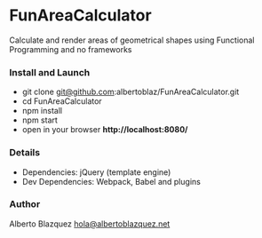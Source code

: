 # FunAreaCalculator
Calculate and render areas of geometrical shapes using Functional Programming and no frameworks

### Install and Launch
* git clone git@github.com:albertoblaz/FunAreaCalculator.git
* cd FunAreaCalculator
* npm install
* npm start
* open in your browser **http://localhost:8080/**

### Details
* Dependencies: jQuery (template engine)
* Dev Dependencies: Webpack, Babel and plugins

### Author
Alberto Blazquez <hola@albertoblazquez.net>
